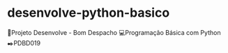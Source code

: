 # desenvolve-python-basico
📍Projeto Desenvolve - Bom Despacho 💻Programação Básica com Python ✒️PDBD019
